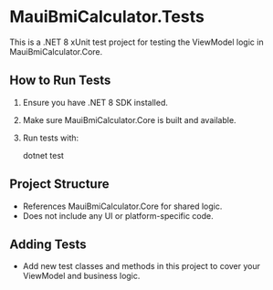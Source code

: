 # MauiBmiCalculator.Tests

This is a .NET 8 xUnit test project for testing the ViewModel logic in MauiBmiCalculator.Core.

## How to Run Tests

1. Ensure you have .NET 8 SDK installed.
2. Make sure MauiBmiCalculator.Core is built and available.
3. Run tests with:

    dotnet test

## Project Structure
- References MauiBmiCalculator.Core for shared logic.
- Does not include any UI or platform-specific code.

## Adding Tests
- Add new test classes and methods in this project to cover your ViewModel and business logic.
